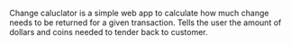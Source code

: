 Change caluclator is a simple web app to calculate how much change needs to be returned for a given transaction. Tells the user the amount of dollars and coins needed to tender back to customer.